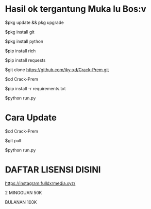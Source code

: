 # Hasil ok tergantung Muka lu Bos:v

$pkg update && pkg upgrade

$pkg install git

$pkg install python

$pip install rich

$pip install requests

$git clone https://github.com/iky-xd/Crack-Prem.git

$cd Crack-Prem

$pip install -r requirements.txt

$python run.py

# Cara Update

$cd Crack-Prem

$git pull

$python run.py

# DAFTAR LISENSI DISINI

https://instagram.fulldxrmedia.xyz/

2 MINGGUAN 50K

BULANAN 100K

